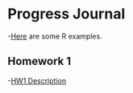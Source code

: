 # Progress Journal


-[Here](files/example_homework_0.html) are some R examples.

## Homework 1 

-[HW1 Description](files/hw1/IE582_Fall20_Homework1.pdf)


